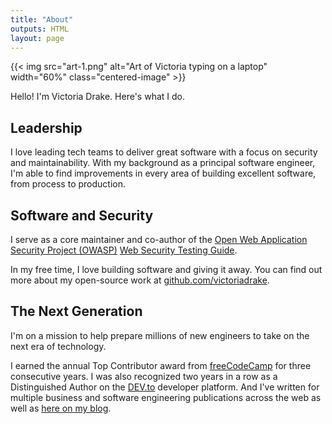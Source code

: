 ```yaml
---
title: "About"
outputs: HTML
layout: page
---
```


{{< img src="art-1.png" alt="Art of Victoria typing on a laptop" width="60%" class="centered-image" >}}

Hello! I'm Victoria Drake. Here's what I do.

## Leadership

I love leading tech teams to deliver great software with a focus on security and maintainability. With my background as a principal software engineer, I'm able to find improvements in every area of building excellent software, from process to production.

## Software and Security

I serve as a core maintainer and co-author of the [Open Web Application Security Project (OWASP)](https://owasp.org/) [Web Security Testing Guide](https://github.com/OWASP/wstg).

In my free time, I love building software and giving it away. You can find out more about my open-source work at [github.com/victoriadrake](https://github.com/victoriadrake).

## The Next Generation

I'm on a mission to help prepare millions of new engineers to take on the next era of technology.

I earned the annual Top Contributor award from [freeCodeCamp](https://www.freecodecamp.org/) for three consecutive years. I was also recognized two years in a row as a Distinguished Author on the [DEV.to](https://dev.to/victoria) developer platform. And I've written for multiple business and software engineering publications across the web as well as [here on my blog](/blog).
